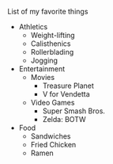 List of my favorite things
* Athletics
  * Weight-lifting
  * Calisthenics
  * Rollerblading
  * Jogging
* Entertainment
  * Movies
    * Treasure Planet
    * V for Vendetta
  * Video Games
    * Super Smash Bros.
    * Zelda: BOTW
* Food
  * Sandwiches
  * Fried Chicken
  * Ramen
